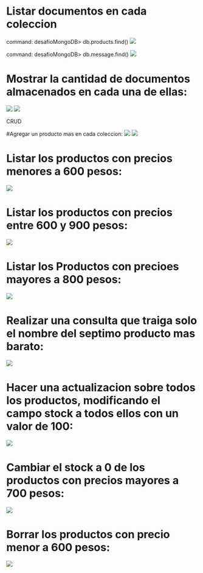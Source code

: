 # Listar documentos en cada coleccion
command: desafioMongoDB> db.products.find()
![](img/products1.png)

command: desafioMongoDB> db.message.find()
![](img/message1.png)


# Mostrar la cantidad de documentos almacenados en cada una de ellas:
![](img/documentos%20productos.png)
![](img/documentos%20message.png)


CRUD

#Agregar un producto mas en cada coleccion:
![](img/insertOneProducts.png)
![](img/insertOnemessage.png)

# Listar los productos con precios menores a 600 pesos:
![](img/products%20menor%20a%20600.png)

# Listar los productos con precios entre 600 y 900 pesos:
![](img/valores%20entre%20600%20y%20900.png)

# Listar los Productos con precioes mayores a 800 pesos:
![](img/valores%20mayores%20a%20800.png)

# Realizar una consulta que traiga solo el nombre del septimo producto mas barato:
![](img/nombredel%20septimo%20producto%20mas%20barato.png)

# Hacer una actualizacion sobre todos los productos, modificando el campo stock a todos ellos con un valor de 100:
![](img/cambiar%20stock%20a%20100%20a%20todos.png)

# Cambiar el stock a 0 de los productos con precios mayores a 700 pesos:
![](img/cambiar%20el%20stock%20a0%20%20mayor%20a%20700%20pesos.png)

# Borrar los productos con precio menor a 600 pesos:
![](img/borrar%20productos%20con%20precios%20menores%20a%20600.png)



